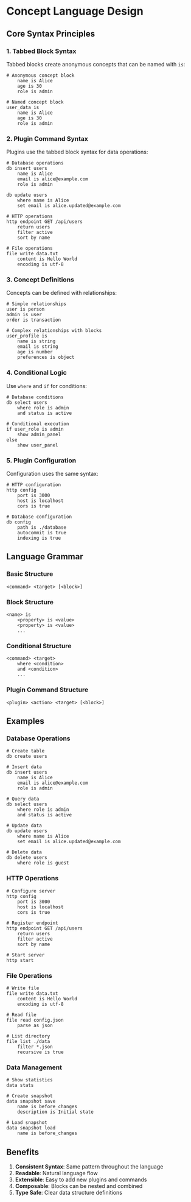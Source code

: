 # Concept Language Design

## Core Syntax Principles

### 1. Tabbed Block Syntax

Tabbed blocks create anonymous concepts that can be named with `is`:

```concept
# Anonymous concept block
    name is Alice
    age is 30
    role is admin

# Named concept block
user_data is
    name is Alice
    age is 30
    role is admin
```

### 2. Plugin Command Syntax

Plugins use the tabbed block syntax for data operations:

```concept
# Database operations
db insert users
    name is Alice
    email is alice@example.com
    role is admin

db update users
    where name is Alice
    set email is alice.updated@example.com

# HTTP operations
http endpoint GET /api/users
    return users
    filter active
    sort by name

# File operations
file write data.txt
    content is Hello World
    encoding is utf-8
```

### 3. Concept Definitions

Concepts can be defined with relationships:

```concept
# Simple relationships
user is person
admin is user
order is transaction

# Complex relationships with blocks
user_profile is
    name is string
    email is string
    age is number
    preferences is object
```

### 4. Conditional Logic

Use `where` and `if` for conditions:

```concept
# Database conditions
db select users
    where role is admin
    and status is active

# Conditional execution
if user_role is admin
    show admin_panel
else
    show user_panel
```

### 5. Plugin Configuration

Configuration uses the same syntax:

```concept
# HTTP configuration
http config
    port is 3000
    host is localhost
    cors is true

# Database configuration
db config
    path is ./database
    autocommit is true
    indexing is true
```

## Language Grammar

### Basic Structure

```
<command> <target> [<block>]
```

### Block Structure

```
<name> is
    <property> is <value>
    <property> is <value>
    ...
```

### Conditional Structure

```
<command> <target>
    where <condition>
    and <condition>
    ...
```

### Plugin Command Structure

```
<plugin> <action> <target> [<block>]
```

## Examples

### Database Operations

```concept
# Create table
db create users

# Insert data
db insert users
    name is Alice
    email is alice@example.com
    role is admin

# Query data
db select users
    where role is admin
    and status is active

# Update data
db update users
    where name is Alice
    set email is alice.updated@example.com

# Delete data
db delete users
    where role is guest
```

### HTTP Operations

```concept
# Configure server
http config
    port is 3000
    host is localhost
    cors is true

# Register endpoint
http endpoint GET /api/users
    return users
    filter active
    sort by name

# Start server
http start
```

### File Operations

```concept
# Write file
file write data.txt
    content is Hello World
    encoding is utf-8

# Read file
file read config.json
    parse as json

# List directory
file list ./data
    filter *.json
    recursive is true
```

### Data Management

```concept
# Show statistics
data stats

# Create snapshot
data snapshot save
    name is before_changes
    description is Initial state

# Load snapshot
data snapshot load
    name is before_changes
```

## Benefits

1. **Consistent Syntax**: Same pattern throughout the language
2. **Readable**: Natural language flow
3. **Extensible**: Easy to add new plugins and commands
4. **Composable**: Blocks can be nested and combined
5. **Type Safe**: Clear data structure definitions
